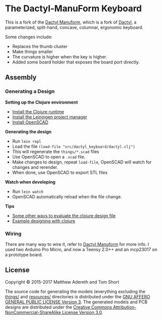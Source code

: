 # The Dactyl-ManuForm Keyboard
This is a fork of the [Dactyl Manuform](https://github.com/abstracthat/dactyl-manuform), which is a fork of [Dactyl](https://github.com/adereth/dactyl-keyboard), a parameterized, split-hand, concave, columnar, ergonomic keyboard.

Some changes include:
- Replaces the thumb cluster
- Make things smaller
- The curvature is higher when the key is higher.
- Added some board holder that exposes the board port directly. 

## Assembly

### Generating a Design

**Setting up the Clojure environment**
* [Install the Clojure runtime](https://clojure.org)
* [Install the Leiningen project manager](http://leiningen.org/)
* [Install OpenSCAD](http://www.openscad.org/)

**Generating the design**
* Run `lein repl`
* Load the file `(load-file "src/dactyl_keyboard/dactyl.clj")`
* This will regenerate the `things/*.scad` files
* Use OpenSCAD to open a `.scad` file.
* Make changes to design, repeat `load-file`, OpenSCAD will watch for changes and rerender.
* When done, use OpenSCAD to export STL files

**Watch when developing**
* Run `lein watch`
* OpenSCAD automatically reload when the file change.

**Tips**
* [Some other ways to evaluate the clojure design file](http://stackoverflow.com/a/28213489)
* [Example designing with clojure](http://adereth.github.io/blog/2014/04/09/3d-printing-with-clojure/)

### Wiring

There are many way to wire it, refer to [Dactyl Manuform](https://github.com/abstracthat/dactyl-manuform) for more info. I used two Arduino Pro Micro, and now a Teensy 2.0++ and an mcp23017 on a prototype board.

## License

Copyright © 2015-2017 Matthew Adereth and Tom Short

The source code for generating the models (everything excluding the [things/](things/) and [resources/](resources/) directories is distributed under the [GNU AFFERO GENERAL PUBLIC LICENSE Version 3](LICENSE).  The generated models and PCB designs are distributed under the [Creative Commons Attribution-NonCommercial-ShareAlike License Version 3.0](LICENSE-models).
